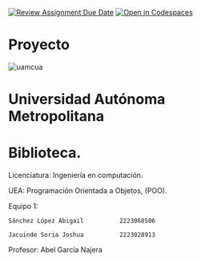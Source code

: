 [![Review Assignment Due Date](https://classroom.github.com/assets/deadline-readme-button-24ddc0f5d75046c5622901739e7c5dd533143b0c8e959d652212380cedb1ea36.svg)](https://classroom.github.com/a/XixB-tii)
[![Open in Codespaces](https://classroom.github.com/assets/launch-codespace-7f7980b617ed060a017424585567c406b6ee15c891e84e1186181d67ecf80aa0.svg)](https://classroom.github.com/open-in-codespaces?assignment_repo_id=12200178)
# Proyecto

![uamcua](https://github.com/AGN-Teaching/practica-2-relaciones-entre-clases-abi-sae/assets/125155934/babfcff5-709c-42d6-bd7f-15358aba6147)

# Universidad Autónoma Metropolitana

# Biblioteca.

Licenciatura: Ingeniería en computación. 

UEA: Programación Orientada a Objetos, (POO).

Equipo 1: 

    Sánchez López Abigail          2223068506
  
    Jacuinde Soria Joshua          2223028913

Profesor: Abel García Najera
